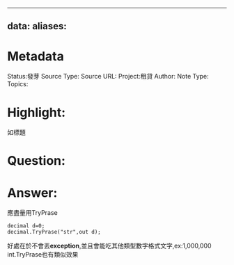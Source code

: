 
---
data:
aliases:
---
# Metadata
Status:發芽
Source Type:
Source URL:
Project:租貸
Author:
Note Type:
Topics:


# Highlight:
如標題
# Question:
# Answer:
應盡量用TryPrase
```
decimal d=0;
decimal.TryPrase("str",out d);
```

好處在於不會丟**exception**,並且會能吃其他類型數字格式文字,ex:1,000,000
int.TryPrase也有類似效果




